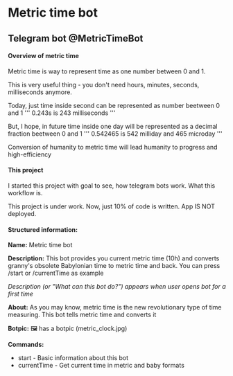 # Metric time bot
## Telegram bot @MetricTimeBot

#### Overview of metric time

Metric time is way to represent time as one number between 0 and 1.

This is very useful thing - you don't need hours, minutes, seconds, milliseconds anymore.

Today, just time inside second can be represented as number beetween 0 and 1 
'''
0.243s is 243 milliseconds
'''

But, I hope, in future time inside one day will be represented as a decimal fraction beetween 0 and 1 
'''
0.542465 is 542 milliday and 465 microday
'''

Conversion of humanity to metric time will lead humanity to progress and high-efficiency

#### This project

I started this project with goal to see, how telegram bots work. What this workflow is.

This project is under work. Now, just 10% of code is written. App IS NOT deployed.

#### Structured information:

**Name:** Metric time bot

**Description:** This bot provides you current metric time (10h) and converts 
granny's obsolete Babylonian time to metric time and back. You can press /start or 
/currentTime as example

*Description (or "What can this bot do?") appears when user opens bot for a first time*

**About:** As you may know, metric time is the new revolutionary type of time measuring.
 This bot tells metric time and converts it
 
**Botpic:** 🖼 has a botpic (metric_clock.jpg)

**Commands:**
* start - Basic information about this bot
* currentTime - Get current time in metric and baby formats 
